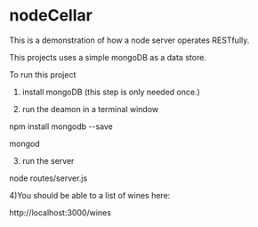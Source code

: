 # nodeCellar

This is a demonstration of how a node server operates RESTfully. 

This projects uses a simple mongoDB as a data store. 

To run this project

1) install mongoDB (this step is only needed once.)

2) run the deamon in a terminal window

npm install mongodb --save

mongod

3) run the server

node routes/server.js 

4)You should be able to a list of wines here:

http://localhost:3000/wines
